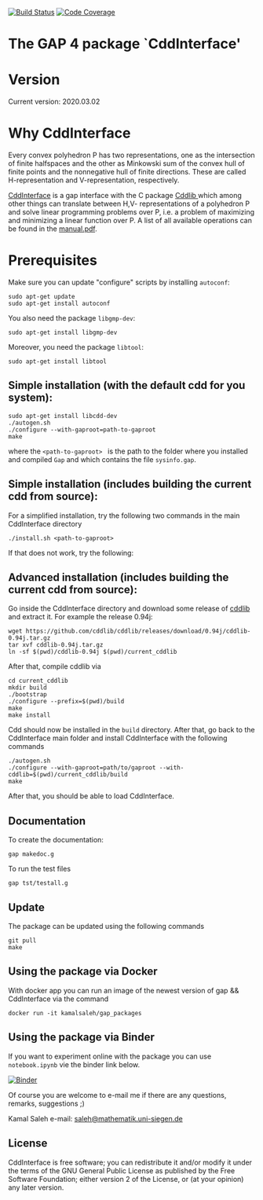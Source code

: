 [![Build Status](https://travis-ci.com/homalg-project/CddInterface.svg?branch=master)](https://travis-ci.com/homalg-project/CddInterface)
[![Code Coverage](https://codecov.io/github/homalg-project/CddInterface/coverage.svg?branch=master&token=)](https://codecov.io/gh/homalg-project/CddInterface)

The GAP 4 package `CddInterface'
==============================

# Version

Current version: 2020.03.02

# Why CddInterface

Every convex polyhedron P has two representations, one as the intersection of finite halfspaces and the other as Minkowski sum of the convex hull of
finite points and the nonnegative hull of finite directions. These are called H-representation and V-representation, respectively.

[CddInterface](https://homalg-project.github.io/CddInterface/) is a gap interface with the C package [Cddlib
](https://www.inf.ethz.ch/personal/fukudak/cdd_home/) which among other things can translate between H,V- representations of a polyhedron P and solve linear programming problems over P, i.e. a problem of maximizing and minimizing a linear function over P. A list of all available operations can be found in the [manual.pdf](https://homalg-project.github.io/CddInterface/manual.pdf).

# Prerequisites

Make sure you can update "configure" scripts by installing `autoconf`:
    
    sudo apt-get update
    sudo apt-get install autoconf

You also need the package `libgmp-dev`:

    sudo apt-get install libgmp-dev
    
Moreover, you need the package `libtool`:

    sudo apt-get install libtool

## Simple installation (with the default cdd for you system):
    
    sudo apt-get install libcdd-dev
    ./autogen.sh
    ./configure --with-gaproot=path-to-gaproot
    make

where the `<path-to-gaproot> ` is the path to the folder where you installed and compiled `Gap` and 
which contains the file `sysinfo.gap`.

## Simple installation (includes building the current cdd from source):

For a simplified installation, try the following two commands in the main CddInterface directory

    ./install.sh <path-to-gaproot>

If that does not work, try the following:

## Advanced installation (includes building the current cdd from source):

Go inside the CddInterface directory and download some release of [cddlib](https://github.com/cddlib/cddlib/releases) and extract it. For example the release 0.94j:
    
    wget https://github.com/cddlib/cddlib/releases/download/0.94j/cddlib-0.94j.tar.gz
    tar xvf cddlib-0.94j.tar.gz
    ln -sf $(pwd)/cddlib-0.94j $(pwd)/current_cddlib

After that, compile cddlib via
    
    cd current_cddlib
    mkdir build
    ./bootstrap
    ./configure --prefix=$(pwd)/build
    make
    make install

Cdd should now be installed in the `build` directory. After that, go back to the CddInterface main folder
and install CddInterface with the following commands

    ./autogen.sh
    ./configure --with-gaproot=path/to/gaproot --with-cddlib=$(pwd)/current_cddlib/build
    make

After that, you should be able to load CddInterface.

## Documentation
To create the documentation:
    
    gap makedoc.g

To run the test files

    gap tst/testall.g
    
## Update
The package can be updated using the following commands

    git pull
    make

## Using the package via Docker
With docker app you can run an image of the newest version of gap && CddInterface via
the command

    docker run -it kamalsaleh/gap_packages

## Using the package via Binder
If you want to experiment online with the package you can use `notebook.ipynb` vie the binder link below.

[![Binder](https://mybinder.org/badge.svg)](https://mybinder.org/v2/gh/homalg-project/CddInterface/master)



Of course you are welcome to e-mail me if there are any questions, remarks, suggestions ;)

Kamal Saleh e-mail: saleh@mathematik.uni-siegen.de

## License
CddInterface is free software; you can redistribute it and/or modify it under the terms of the GNU General Public License as published by the Free Software Foundation; either version 2 of the License, or (at your opinion) any later version.

